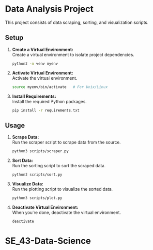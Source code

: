 # Data Analysis Project

This project consists of data scraping, sorting, and visualization scripts.

## Setup

1. **Create a Virtual Environment:**  
   Create a virtual environment to isolate project dependencies.

   ```bash
   python3 -m venv myenv
   ```

2. **Activate Virtual Environment:**  
   Activate the virtual environment.

   ```bash
   source myenv/bin/activate   # For Unix/Linux
   ```

3. **Install Requirements:**  
   Install the required Python packages.

   ```bash
   pip install -r requirements.txt
   ```

## Usage

1. **Scrape Data:**  
   Run the scraper script to scrape data from the source.

   ```bash
   python3 scripts/scraper.py
   ```

2. **Sort Data:**  
   Run the sorting script to sort the scraped data.

   ```bash
   python3 scripts/sort.py
   ```

3. **Visualize Data:**  
   Run the plotting script to visualize the sorted data.

   ```bash
   python3 scripts/plot.py
   ```

4. **Deactivate Virtual Environment:**  
   When you're done, deactivate the virtual environment.

   ```bash
   deactivate
   ```
# SE_43-Data-Science
